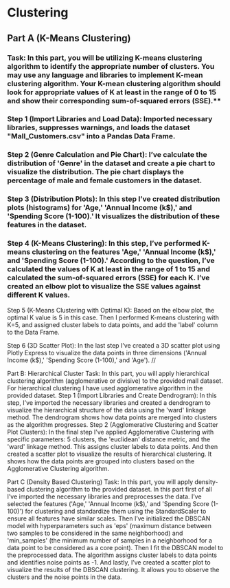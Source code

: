 # Clustering

## Part A (K-Means Clustering)
### Task: In this part, you will be utilizing K-means clustering algorithm to identify the appropriate number of clusters. You may use any language and libraries to implement K-mean clustering algorithm. Your K-mean clustering algorithm should look for appropriate values of K at least in the range of 0 to 15 and show their corresponding sum-of-squared errors (SSE).**
### Step 1 (Import Libraries and Load Data): Imported necessary libraries, suppresses warnings, and loads the dataset "Mall_Customers.csv" into a Pandas Data Frame.
### Step 2 (Genre Calculation and Pie Chart): I’ve calculate the distribution of 'Genre' in the dataset and create a pie chart to visualize the distribution. The pie chart displays the percentage of male and female customers in the dataset.
### Step 3 (Distribution Plots): In this step I’ve created distribution plots (histograms) for 'Age,' 'Annual Income (k$),' and 'Spending Score (1-100).' It visualizes the distribution of these features in the dataset.
### Step 4 (K-Means Clustering): In this step, I’ve performed K-means clustering on the features 'Age,' 'Annual Income (k$),' and 'Spending Score (1-100).' According to the question, I’ve calculated the values of K at least in the range of 1 to 15 and calculated the sum-of-squared errors (SSE) for each K. I’ve created an elbow plot to visualize the SSE values against different K values.
Step 5 (K-Means Clustering with Optimal K): Based on the elbow plot, the optimal K value is 5 in this case. Then I performed K-means clustering with K=5, and assigned cluster labels to data points, and add the 'label' column to the Data Frame. 

Step 6 (3D Scatter Plot): In the last step I’ve created a 3D scatter plot using Plotly Express to visualize the data points in three dimensions ('Annual Income (k$),' 'Spending Score (1-100),' and 'Age'). //

Part B: Hierarchical Cluster
Task: In this part, you will apply hierarchical clustering algorithm (agglomerative or divisive) to the provided mall dataset.
For hierarchical clustering I have used agglomerative algorithm in the provided dataset.
Step 1 (Import Libraries and Create Dendrogram): In this step, I’ve imported the necessary libraries and created a dendrogram to visualize the hierarchical structure of the data using the 'ward' linkage method. The dendrogram shows how data points are merged into clusters as the algorithm progresses.
Step 2 (Agglomerative Clustering and Scatter Plot Clusters): In the final step I’ve applied Agglomerative Clustering with specific parameters: 5 clusters, the 'euclidean' distance metric, and the 'ward' linkage method. This assigns cluster labels to data points. And then created a scatter plot to visualize the results of hierarchical clustering. It shows how the data points are grouped into clusters based on the Agglomerative Clustering algorithm.
 
Part C (Density Based Clustering)
Task: In this part, you will apply density-based clustering algorithm to the provided dataset.
In this part first of all I’ve imported the necessary libraries and preprocesses the data. I’ve selected the features ('Age,' 'Annual Income (k$),' and 'Spending Score (1-100)') for clustering and standardize them using the StandardScaler to ensure all features have similar scales. 
Then I’ve initialized the DBSCAN model with hyperparameters such as 'eps' (maximum distance between two samples to be considered in the same neighborhood) and 'min_samples' (the minimum number of samples in a neighborhood for a data point to be considered as a core point). 
Then I fit the DBSCAN model to the preprocessed data. The algorithm assigns cluster labels to data points and identifies noise points as -1.
And lastly, I’ve created a scatter plot to visualize the results of the DBSCAN clustering. It allows you to observe the clusters and the noise points in the data.
 


